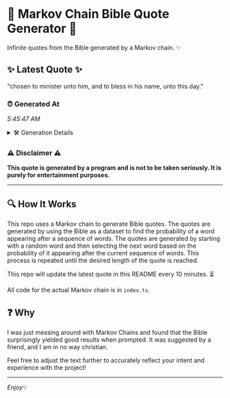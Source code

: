 # 📖 Markov Chain Bible Quote Generator 📖

Infinite quotes from the Bible generated by a Markov chain. ✨

## ✨ Latest Quote ✨
"chosen to minister unto him, and to bless in his name, unto this day."

### ⏰ Generated At
*5:45:47 AM*

<details>
    <summary>🛠️ Generation Details</summary>
    <p>
        <strong>🌱 Seed:</strong> chosen<br>
        <strong>🔄 Iterations:</strong> 13<br>
        <strong>📜 Context History:</strong><br>[ chosen ]: to<br>[ chosen, to ]: minister<br>[ chosen, to, minister ]: unto<br>[ chosen, to, minister, unto ]: him,<br>[ chosen, to, minister, unto, him, ]: and<br>[ chosen, to, minister, unto, him,, and ]: to<br>[ to, minister, unto, him,, and, to ]: bless<br>[ minister, unto, him,, and, to, bless ]: in<br>[ unto, him,, and, to, bless, in ]: his<br>[ him,, and, to, bless, in, his ]: name,<br>[ and, to, bless, in, his, name, ]: unto<br>[ to, bless, in, his, name,, unto ]: this<br>[ bless, in, his, name,, unto, this ]: day.<br>
    </p>
</details>

### ⚠️ Disclaimer ⚠️
**This quote is generated by a program and is not to be taken seriously. It is purely for entertainment purposes.**

---

## 🔍 How It Works

This repo uses a Markov chain to generate Bible quotes. The quotes are generated by using the Bible as a dataset to find the probability of a word appearing after a sequence of words. The quotes are generated by starting with a random word and then selecting the next word based on the probability of it appearing after the current sequence of words. This process is repeated until the desired length of the quote is reached.

This repo will update the latest quote in this README every 10 minutes. ⏳

All code for the actual Markov chain is in `index.ts`.

## ❓ Why

I was just messing around with Markov Chains and found that the Bible surprisingly yielded good results when prompted. 
It was suggested by a friend, and I am in no way christian.

Feel free to adjust the text further to accurately reflect your intent and experience with the project!

---

*Enjoy*✨
